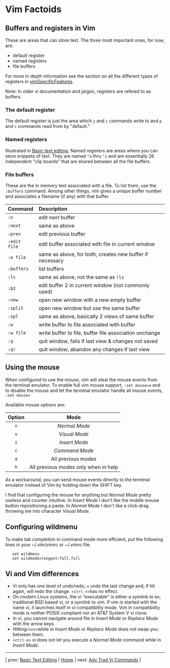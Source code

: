# Vim Factoids

## Buffers and registers in Vim

These are areas that can store text.  The three most important ones,
for now, are:

* default register
* named registers
* file buffers

For more in depth information see the section on all the different
types of registers in
[vimSpecificFeatures](vimSpecificFeatures.md#types-of-registers).

Note: In older vi documentation and jargon, registers are refered
to as buffers.

### The default register

The default register is just the area which `y` and `c` commands
write to and `p` and `c` commands read from by "default."

### Named registers

Illustrated in [Basic text editing](basicTextEditing.md#you-can-use-named-registers-to-store-text),
Named registers are areas where you can store snippets of text.
They are named `"a` thru `"z` and are essentially 26
independent "clip boards" that are shared between all the
file buffers.

### File buffers

These are the in memory text associated with a file.  To list
them, use the `:buffers` command.  Among other things, vim
gives a unique buffer number and associates a filename (if any)
with that buffer.

| Command       | Description                                 |
|:------------- |:-------------------------------------------------------- |
| `:n`          | edit next buffer                                         |
| `:next`       | same as above                                            |
| `:prev`       | edit previous buffer                                     |
| `:edit file`  | edit buffer associated with file in current window       |
| `:e file`     | same as above, for both, creates new buffer if necessary |
| `:buffers`    | list buffers                                             |
| `:ls`         | same as above, not the same as `!ls`                     |
| `:b2`         | edit buffer 2 in current window (not commonly used)      |
| `:new`        | open new window with a new empty buffer                  |
| `:split`      | open new window but use the same buffer                  |
| `:spl`        | same as above, basically 2 views of same buffer          |
| `:w`          | write buffer to file associated with buffer              |
| `:w file`     | write buffer to file, buffer file association unchange   |
| `:q`          | quit window, fails if last view & changes not saved      |
| `:q!`         | quit window, abandon any changes if last view            |

## Using the mouse

When configured to use the mouse, vim will steal the mouse
events from the terminal emulator.  To enable full vim mouse
support, `:set mouse=a` and to disable the mouse and let the
terminal emulator handle all mouse events, `:set mouse=`

Available mouse options are:

| Option | Mode                                 |
|:------:|:------------------------------------:|
| `n`    | _Normal Mode_                        |
| `v`    | _Visual Mode_                        |
| `i`    | _Insert Mode_                        |
| `c`    | _Command Mode_                       |
| `a`    | All previous modes                   |
| `h`    | All previous modes only when in help |

As a workaround, you can send mouse events directly to the
terminal emulator instead of Vim by holding down the SHIFT
key.

I find that configuring the mouse for anything but _Normal Mode_
pretty useless and counter intuitive.  In _Insert Mode_ I
don't like the middle mouse button repositioning a paste.
In _Normal Mode_ I don't like a click-drag throwing me into
character _Visual Mode_.

## Configuring wildmenu

To make tab completion in command mode more efficient, put the
following lines in your ~/.vim/vimrc or ~/.vimrc file.

```
   set wildmenu
   set wildmode=longest:full,full
```

## Vi and Vim differences

* Vi only has one level of undo/redo, `u` undo the
  last change and, if hit again, will redo the change.
  `<ctrl-r>`has no effect.
* On modern Linux systems, the vi "executable" is either a
  symlink to ex, traditional BSD based vi, or a symlink
  to vim.  If vim is started with the name vi, it launches
  itself in vi compatibility mode.  Vim in compatibility
  mode is neither POSIX compliant nor an AT&T System V vi clone.
* In vi, you cannot navigate around file in _Insert Mode_ or
  _Replace Mode_ with the arrow keys.
* Hitting`<ins>`while in _Insert Mode_ or _Replace Mode_ does
  not swap you between them.
* `<ctrl-o>` vi does not let you execute a _Normal Mode_ command
  while in _Insert Mode_.

---

| prev: [Basic Text Editing][1] | [Home][2] | next: [Adv Trad Vi Commands][3] |

[1]: basicTextEditing.md
[2]: README.md
[3]: advTradViCommands.md
